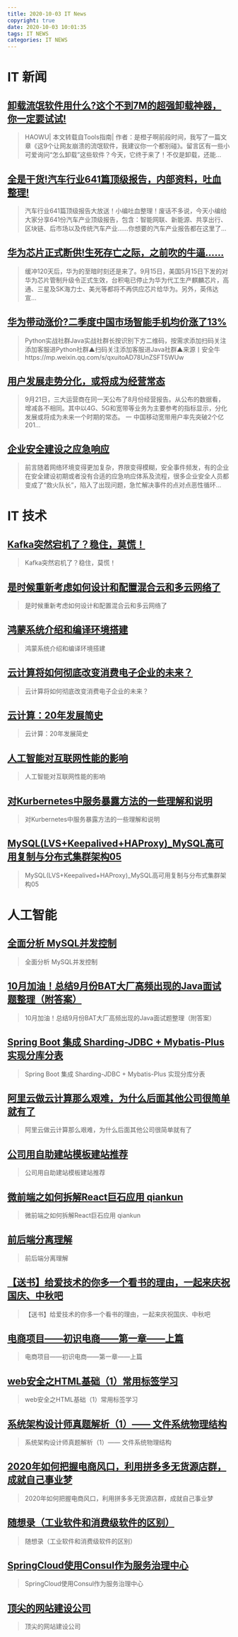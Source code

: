 ```yaml
---
title: 2020-10-03 IT News
copyright: true
date: 2020-10-03 10:01:35
tags: IT NEWS
categories: IT NEWS
---
```

# IT 新闻 
 ## [卸载流氓软件用什么?这个不到7M的超强卸载神器，你一定要试试!](http://mp.weixin.qq.com/s?src=11&timestamp=1601690405&ver=2621&signature=pNOTRsdusVVffbSHPZu1OJcc-*j3kkBoUHh1318GyHk7553Qr10RfKv6rEkb0F4am9rf1bYu9RLovCccPgGyE3sUSaBERY7JIt6oCXrnTVxDnH2-3nEoBB*rgxjtV*r4&new=1)
 > HAOWU| 本文转载自Tools指南| 作者：是橙子啊前段时间，我写了一篇文章《这9个让网友崩溃的流氓软件，我建议你一个都别碰》。留言区有一些小可爱询问“怎么卸载”这些软件？今天，它终于来了！不仅是卸载，还能...
 ## [全是干货!汽车行业641篇顶级报告，内部资料，吐血整理!](http://mp.weixin.qq.com/s?src=11&timestamp=1601690405&ver=2621&signature=MpVdpLDdrYdrH0VPPvlVdkkdN7DEH91p7KwCEKPqybrPahm9K83QvmogE05LOBXe1alVCs24ZAtV3dloyI-0w7cI4M6nupkSCM5MwOcfO5FwvKRl3TDN0QVUDicI85jv&new=1)
 > 汽车行业641篇顶级报告大放送！小编吐血整理！废话不多说，今天小编给大家分享641份汽车产业顶级报告，包含：智能网联、新能源、共享出行、区块链、后市场以及传统汽车产业…...你想要的汽车产业报告都在这里了...
 ## [华为芯片正式断供!生死存亡之际，之前吹的牛逼……](http://mp.weixin.qq.com/s?src=11&timestamp=1601690405&ver=2621&signature=KuvKvccXyv4vDVFrysUCbqFC6BtMfnAzol6ylywWa-4QdVO5DBWwW1yLeY*X1vQ9P61-e2aZ1A*ydL81VBeA0he*kpzaD8wMvfqcRp7Mkc9MdBHGOQ9gks52s4nRKcIz&new=1)
 > 缓冲120天后，华为的至暗时刻还是来了。9月15日，美国5月15日下发的对华为芯片管制升级令正式生效，台积电已停止为华为代工生产麒麟芯片，高通、三星及SK海力士、美光等都将不再供应芯片给华为。另外，英伟达宣...
 ## [华为带动涨价?二季度中国市场智能手机均价涨了13%](http://mp.weixin.qq.com/s?src=11&timestamp=1601690405&ver=2621&signature=Ga4l7Boqc1YyoN3Fyp8uw1cr30VsFzDcdi0D3g2Vakp*FA6w1Yavo36zYjulPMvaFM*1cjSV9JHLKvMyyRV9wwrbZIvF3pLi1YWgKj4SXIs3Du7wpJ8Wpsm246ewdmT3&new=1)
 > Python实战社群Java实战社群长按识别下方二维码，按需求添加扫码关注添加客服进Python社群▲扫码关注添加客服进Java社群▲来源丨安全牛https://mp.weixin.qq.com/s/qxuitoAD78UnZSFT5WUw
 ## [用户发展走势分化，或将成为经营常态](http://mp.weixin.qq.com/s?src=11&timestamp=1601690405&ver=2621&signature=kmpj41ui*vQVNuZqPV513mjosrnql3fYrb5hQJz6pPo-CiGZxrF6jOtAZTvYGdJJjTO1T0HLvLohJNoEgx55fm3O6xAWj-wwkOEOGzOhez83Ey33mBf3vJZyr8w34oek&new=1)
 > 9月21日，三大运营商在同一天公布了8月份经营报告。从公布的数据看，增减各不相同。其中以4G、5G和宽带等业务为主要参考的指标显示，分化发展或将成为未来一个时期的常态。 一 中国移动宽带用户率先突破2个亿201...
 ## [企业安全建设之应急响应](http://mp.weixin.qq.com/s?src=11&timestamp=1601690405&ver=2621&signature=AzjAIVfmHnWXBOkYjZMyQs73FtioTmmy67qH1YjiFW0nAWyXXIeao2kT6Nj5GcW6s5XXBffLHfjakxYi7xZN257BpehHAc2tp0xt2WAFw5IAeXrXP1ksP54WGUo0qbUr&new=1)
 > 前言随着网络环境变得更加复杂，界限变得模糊，安全事件频发，有的企业在安全建设初期或者没有合适的应急响应体系及流程，很多企业安全人员都变成了“救火队长”，陷入了出现问题，急忙解决事件的点对点恶性循环...
# IT 技术 
 ## [Kafka突然宕机了？稳住，莫慌！](http://developer.51cto.com/art/202009/627671.htm)
 > Kafka突然宕机了？稳住，莫慌！
 ## [是时候重新考虑如何设计和配置混合云和多云网络了](http://cloud.51cto.com/art/202009/627611.htm)
 > 是时候重新考虑如何设计和配置混合云和多云网络了
 ## [鸿蒙系统介绍和编译环境搭建](http://os.51cto.com/art/202009/627665.htm)
 > 鸿蒙系统介绍和编译环境搭建
 ## [云计算将如何彻底改变消费电子企业的未来？](http://cloud.51cto.com/art/202009/627612.htm)
 > 云计算将如何彻底改变消费电子企业的未来？
 ## [云计算：20年发展简史](http://cloud.51cto.com/art/202009/627606.htm)
 > 云计算：20年发展简史
 ## [人工智能对互联网性能的影响](http://ai.51cto.com/art/202009/627592.htm)
 > 人工智能对互联网性能的影响
 ## [对Kurbernetes中服务暴露方法的一些理解和说明](http://developer.51cto.com/art/202009/627599.htm)
 > 对Kurbernetes中服务暴露方法的一些理解和说明
 ## [MySQL(LVS+Keepalived+HAProxy)_MySQL高可用复制与分布式集群架构05](http://fellow.51cto.com/art/202008/623592.htm?qd=51ctojrzd)
 > MySQL(LVS+Keepalived+HAProxy)_MySQL高可用复制与分布式集群架构05
# 人工智能 
 ## [全面分析 MySQL并发控制](https://blog.csdn.net/qq_43762191/article/details/108877487)
 > 全面分析 MySQL并发控制
 ## [10月加油！总结9月份BAT大厂高频出现的Java面试题整理（附答案）](https://blog.csdn.net/Lubanjava/article/details/108886343)
 > 10月加油！总结9月份BAT大厂高频出现的Java面试题整理（附答案）
 ## [Spring Boot 集成 Sharding-JDBC + Mybatis-Plus 实现分库分表](https://blog.csdn.net/weixin_42584783/article/details/108894799)
 > Spring Boot 集成 Sharding-JDBC + Mybatis-Plus 实现分库分表
 ## [阿里云做云计算那么艰难，为什么后面其他公司很简单就有了](https://blog.csdn.net/weixin_51265428/article/details/108897571)
 > 阿里云做云计算那么艰难，为什么后面其他公司很简单就有了
 ## [公司用自助建站模板建站推荐](https://blog.csdn.net/qq_42868566/article/details/108883448)
 > 公司用自助建站模板建站推荐
 ## [微前端之如何拆解React巨石应用 qiankun](https://blog.csdn.net/ForeverCjl/article/details/108883817)
 > 微前端之如何拆解React巨石应用 qiankun
 ## [前后端分离理解](https://blog.csdn.net/weixin_46011971/article/details/108893888)
 > 前后端分离理解
 ## [【送书】给爱技术的你多一个看书的理由，一起来庆祝国庆、中秋吧](https://blog.csdn.net/guoguo527/article/details/108896951)
 > 【送书】给爱技术的你多一个看书的理由，一起来庆祝国庆、中秋吧
 ## [电商项目——初识电商——第一章——上篇](https://blog.csdn.net/qq_44891295/article/details/108894126)
 > 电商项目——初识电商——第一章——上篇
 ## [web安全之HTML基础（1）常用标签学习](https://blog.csdn.net/weixin_43954246/article/details/108882294)
 > web安全之HTML基础（1）常用标签学习
 ## [系统架构设计师真题解析（1）—— 文件系统物理结构](https://blog.csdn.net/deniro_li/article/details/108892955)
 > 系统架构设计师真题解析（1）—— 文件系统物理结构
 ## [2020年如何把握电商风口，利用拼多多无货源店群，成就自己事业梦](https://blog.csdn.net/dxyyy529/article/details/108886878)
 > 2020年如何把握电商风口，利用拼多多无货源店群，成就自己事业梦
 ## [随想录（工业软件和消费级软件的区别）](https://blog.csdn.net/feixiaoxing/article/details/108890994)
 > 随想录（工业软件和消费级软件的区别）
 ## [SpringCloud使用Consul作为服务治理中心](https://blog.csdn.net/weixin_40990818/article/details/108878497)
 > SpringCloud使用Consul作为服务治理中心
 ## [顶尖的网站建设公司](https://blog.csdn.net/qq_42868566/article/details/108883461)
 > 顶尖的网站建设公司

    